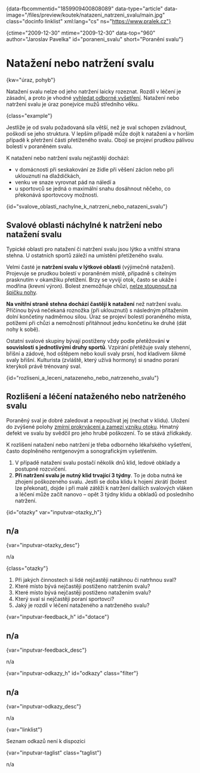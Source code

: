 
{data-fbcommentid="1859909400808089" data-type="article" data-image="/files/preview/koutek/natazeni\_natrzeni\_svalu/main.jpg" class="docinfo linklist" xml:lang="cs" ns="https://www.pralek.cz"}

{ctime="2009-12-30" mtime="2009-12-30" data-top="960" author="Jaroslav Pavelka" id="poraneni_svalu" short="Poranění svalu"}

# Natažení nebo natržení svalu

{kw="úraz, pohyb"}

Natažení svalu nelze od jeho natržení laicky rozeznat. Rozdíl v léčení je zásadní, a proto je vhodné [vyhledat odborné vyšetření][1]. Natažení nebo natržení svalu je úraz ponejvíce mužů středního věku. 

{class="example"}

Jestliže je od svalu požadovaná síla větší, než je sval schopen zvládnout, poškodí se jeho struktura. V lepším případě může dojít k natažení a v horším případě k přetržení části přetíženého svalu. Obojí se projeví prudkou pálivou bolestí v poraněném svalu. 

K natažení nebo natržení svalu nejčastěji dochází: 

  * v domácnosti při seskakování ze židle při věšení záclon nebo při uklouznutí na dlaždičkách, 
  * venku ve snaze vyrovnat pád na náledí a 
  * u sportovců se jedná o maximální snahu dosáhnout něčeho, co překonává sportovcovy možnosti. 

{id="svalove\_oblasti\_nachylne\_k\_natrzeni\_nebo\_natazeni_svalu"}

## Svalové oblasti náchylné k natržení nebo natažení svalu 

Typické oblasti pro natažení či natržení svalu jsou lýtko a vnitřní strana stehna. U ostatních sportů záleží na umístění přetíženého svalu. 

Velmi časté je **natržení svalu v lýtkové oblasti** (výjimečně natažení). Projevuje se prudkou bolestí v poraněném místě, případně s citelným prasknutím v okamžiku přetížení. Brzy se vyvíjí otok, často se ukáže i modřina (krevní výron). Bolest znemožňuje chůzi, [nelze stoupnout na špičku nohy][2]. 

**Na vnitřní straně stehna dochází častěji k natažení** než natržení svalu. Příčinou bývá nečekaná roznožka (při uklouznutí) s následným přitažením dolní končetiny nadměrnou silou. Úraz se projeví bolestí poraněného místa, potížemi při chůzi a nemožností přitáhnout jednu končetinu ke druhé (dát nohy k sobě). 

Ostatní svalové skupiny bývají postiženy vždy podle přetěžování **v souvislosti s jednotlivými druhy sportů**. Vzpírání přetěžuje svaly stehenní, břišní a zádové, hod oštěpem nebo koulí svaly prsní, hod kladivem šikmé svaly břišní. Kulturista (zvláště, který užívá hormony) si snadno poraní kterýkoli právě trénovaný sval. 

{id="rozliseni\_a\_leceni\_natazeneho\_nebo\_natrzeneho\_svalu"}

## Rozlišení a léčení nataženého nebo natrženého svalu 

Poraněný sval je dobré zaledovat a nepoužívat jej (nechat v klidu). Uložení do zvýšené polohy [zmírní prokrvácení a zamezí vzniku otoku][3]. Hmatný defekt ve svalu by svědčil pro jeho hrubé poškození. To se stává zřídkakdy. 

K rozlišení natažení nebo natržení je třeba odborného lékařského vyšetření, často doplněného rentgenovým a sonografickým vyšetřením. 

  1. V případě natažení svalu postačí několik dnů klid, ledové obklady a postupné rozcvičení. 
  2. **Při natržení svalu je nutný klid trvající 3 týdny**. To je doba nutná ke zhojení poškozeného svalu. Jestli se doba klidu k hojení zkrátí (bolest lze překonat), dojde i při malé zátěži k natržení dalších svalových vláken a léčení může začít nanovo – opět 3 týdny klidu a obkladů od posledního natržení. 

{id="otazky" var="inputvar-otazky_h"}

## n/a 

{var="inputvar-otazky_desc"}

n/a 

{class="otazky"}

  1. Při jakých činnostech si lidé nejčastěji natáhnou či natrhnou sval? 
  2. Které místo bývá nejčastěji postiženo natržením svalu? 
  3. Které místo bývá nejčastěji postiženo natažením svalu? 
  4. Který sval si nejčastěji poraní sportovci? 
  5. Jaký je rozdíl v léčení nataženého a natrženého svalu? 

{var="inputvar-feedback_h" id="dotace"}

## n/a 

{var="inputvar-feedback_desc"}

n/a 

{var="inputvar-odkazy_h" id="odkazy" class="filter"}

## n/a 

{var="inputvar-odkazy_desc"}

n/a 

{var="linklist"}

Seznam odkazů není k dispozici 

{var="inputvar-taglist" class="taglist"}

n/a

 [1]: nalehavost_vysetreni
 [2]: onemocneni_slach
 [3]: stadia_zanetu

